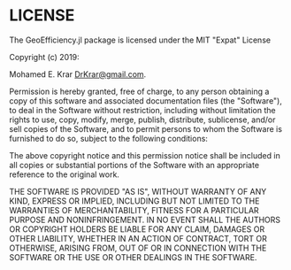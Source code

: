 
<a id='LICENSE-1'></a>

# LICENSE


The GeoEfficiency.jl package is licensed under the MIT "Expat" License


Copyright (c) 2019: 


Mohamed E. Krar <DrKrar@gmail.com>.


Permission is hereby granted, free of charge, to any person obtaining a copy  of this software and associated documentation files (the "Software"), to deal  in the Software without restriction, including without limitation the rights  to use, copy, modify, merge, publish, distribute, sublicense, and/or sell  copies of the Software, and to permit persons to whom the Software is  furnished to do so, subject to the following conditions:


The above copyright notice and this permission notice shall be included in all  copies or substantial portions of the Software with an appropriate reference to   the original work.


THE SOFTWARE IS PROVIDED "AS IS", WITHOUT WARRANTY OF ANY KIND, EXPRESS OR  IMPLIED, INCLUDING BUT NOT LIMITED TO THE WARRANTIES OF MERCHANTABILITY,  FITNESS FOR A PARTICULAR PURPOSE AND NONINFRINGEMENT. IN NO EVENT SHALL THE  AUTHORS OR COPYRIGHT HOLDERS BE LIABLE FOR ANY CLAIM, DAMAGES OR OTHER  LIABILITY, WHETHER IN AN ACTION OF CONTRACT, TORT OR OTHERWISE, ARISING FROM,  OUT OF OR IN CONNECTION WITH THE SOFTWARE OR THE USE OR OTHER DEALINGS IN THE  SOFTWARE.

